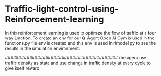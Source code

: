 # Traffic-light-control-using-Reinforcement-learning

In this reinforcement learning is used to optimize the flow of traffic at a four way junction. To create an env for our Q-Agent Open AI Gym is used
in the functions.py file env is created and this env is used in rlmodel.py to see the results in the simulation environment.

##########################################
the agent use traffic density as state and use change in traffic density at every cycle to give itself reward
